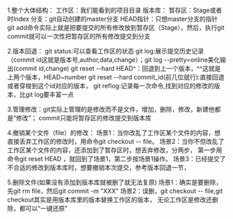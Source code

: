 1.整个大体结构：
    工作区：我们能看到的项目目录
    版本库：
        暂存区：Stage或者时Index
        分支：git自动创建的master分支
        HEAD指针：只想master分支的指针
    git add命令实际上就是把要提交的所有修改放到暂存区（Stage），然后，执行git commit就可以一次性把暂存区的所有修改提交到分支

2.版本回退：
    git status:可以查看工作区的状态
    git log:展示提交历史记录（commit id这就是版本号,author,data,change）；git log --pretty=online美化输出(commit id,change)
    git reset --hard HEAD^：回退到上一个版本，^^这就是上两个版本，HEAD~number
    git reset --hard commit_id(前几位就行):直接回退或者穿梭到这个id对应的版本，
    git reflog:记录每一次命令,找到对应的修改的版本，比git log要丰富一点



3.管理修改：git实际上管理的是修改而不是文件，增加，删除，修改，新建他都是“修改”；
           commit只能将暂存区的修改提交到版本库

4.撤销某个文件（file）的修改：
    场景1：当你改乱了工作区某个文件的内容，想直接丢弃工作区的修改时，用命令git checkout -- file。
    场景2：当你不但改乱了工作区某个文件的内容，还添加到了暂存区时，想丢弃修改，分两步，
           第一步用命令git reset HEAD <file>，就回到了场景1，第二步按场景1操作。
    场景3：已经提交了不合适的修改到版本库时，想要撤销本次提交，参考版本回退一节，

5.删除文件(如果没有添加到版本库就被删了就无法复原)
    场景1：确实是要删除，先git rm file，然后git commit -m "XXX"
    场景2：误删，git checkout -- file,git checkout其实是用版本库里的版本替换工作区的版本，
           无论工作区是修改还删除，都可以“一键还原”